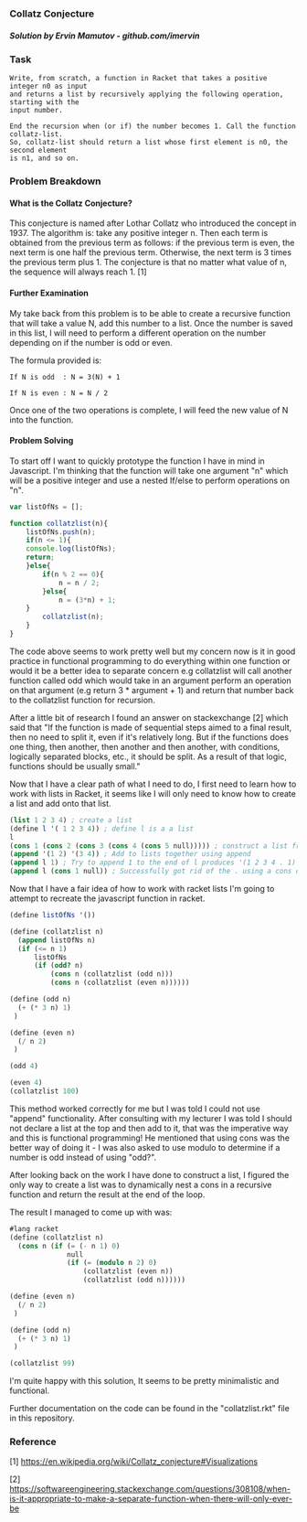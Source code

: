 ### Collatz Conjecture
##### Solution by Ervin Mamutov - github.com/imervin

### Task

    Write, from scratch, a function in Racket that takes a positive integer n0 as input
    and returns a list by recursively applying the following operation, starting with the
    input number.

    End the recursion when (or if) the number becomes 1. Call the function collatz-list.
    So, collatz-list should return a list whose first element is n0, the second element
    is n1, and so on.

### Problem Breakdown

#### What is the Collatz Conjecture?
This conjecture is named after Lothar Collatz who introduced the concept in 1937. The algorithm is: take any positive integer n. Then each term is obtained from the previous term as follows: if the previous term is even, the next term is one half the previous term. Otherwise, the next term is 3 times the previous term plus 1. The conjecture is that no matter what value of n, the sequence will always reach 1. [1]

#### Further Examination
My take back from this problem is to be able to create a recursive function that will take a value N, add this number to a list. Once the number is saved in this list, I will need to perform a different operation on the number depending on if the number is odd or even.

The formula provided is:

    If N is odd  : N = 3(N) + 1

    If N is even : N = N / 2

Once one of the two operations is complete, I will feed the new value of N into the function.
#### Problem Solving

To start off I want to quickly prototype the function I have in mind in Javascript. I'm thinking that the function will take one argument "n" which will be a positive integer and use a nested If/else to perform operations on "n".

```javascript
var listOfNs = [];

function collatzlist(n){
    listOfNs.push(n);
    if(n <= 1){
	console.log(listOfNs);
	return;
    }else{
        if(n % 2 == 0){
            n = n / 2;
        }else{
            n = (3*n) + 1;
	}
	    collatzlist(n);
    }
}
```

The code above seems to work pretty well but my concern now is it in good practice in functional programming to do everything within one function or would it be a better idea to separate concern e.g collatzlist will call another function called odd which would take in an argument perform an operation on that argument (e.g return 3 * argument + 1) and return that number back to the collatzlist function for recursion.

After a little bit of research I found an answer on stackexchange [2] which said that "If the function is made of sequential steps aimed to a final result, then no need to split it, even if it's relatively long. But if the functions does one thing, then another, then another and then another, with conditions, logically separated blocks, etc., it should be split. As a result of that logic, functions should be usually small."

Now that I have a clear path of what I need to do, I first need to learn how to work with lists in Racket, it seems like I will only need to know how to create a list and add onto that list.

```scheme
(list 1 2 3 4) ; create a list
(define l '( 1 2 3 4)) ; define l is a a list
l
(cons 1 (cons 2 (cons 3 (cons 4 (cons 5 null))))) ; construct a list from cons of a and b
(append '(1 2) '(3 4)) ; Add to lists together using append
(append l 1) ; Try to append 1 to the end of l produces '(1 2 3 4 . 1)
(append l (cons 1 null)) ; Successfully got rid of the . using a cons of 1 and null
```

Now that I have a fair idea of how to work with racket lists I'm going to attempt to recreate the javascript function in racket.

```scheme
(define listOfNs '())

(define (collatzlist n)
  (append listOfNs n)
  (if (<= n 1)
      listOfNs
      (if (odd? n)
          (cons n (collatzlist (odd n)))
          (cons n (collatzlist (even n))))))

(define (odd n)
  (+ (* 3 n) 1)
 )

(define (even n)
  (/ n 2)
 )

(odd 4)

(even 4)
(collatzlist 100)
```
This method worked correctly for me but I was told I could not use "append" functionality. After consulting with my lecturer I was told I should not declare a list at the top and then add to it, that was the imperative way and this is functional programming! He mentioned that using cons was the better way of doing it - I was also asked to use modulo to determine if a number is odd instead of using "odd?".

After looking back on the work I have done to construct a list, I figured the only way to create a list was to dynamically nest a cons in a recursive function and return the result at the end of the loop. 

The result I managed to come up with was:
```scheme
#lang racket
(define (collatzlist n)
  (cons n (if (= (- n 1) 0)
              null
              (if (= (modulo n 2) 0)
                  (collatzlist (even n))
                  (collatzlist (odd n))))))

(define (even n)
  (/ n 2)
 )

(define (odd n)
  (+ (* 3 n) 1)
 )

(collatzlist 99)
```

I'm quite happy with this solution, It seems to be pretty minimalistic and functional.

Further documentation on the code can be found in the "collatzlist.rkt" file in this repository.


### Reference
[1] https://en.wikipedia.org/wiki/Collatz_conjecture#Visualizations

[2] https://softwareengineering.stackexchange.com/questions/308108/when-is-it-appropriate-to-make-a-separate-function-when-there-will-only-ever-be
